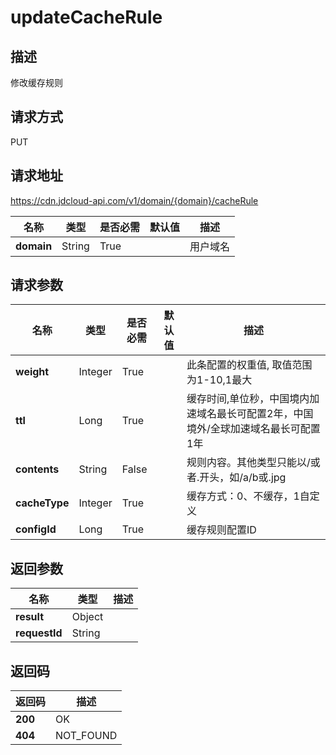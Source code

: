 # updateCacheRule


## 描述
修改缓存规则

## 请求方式
PUT

## 请求地址
https://cdn.jdcloud-api.com/v1/domain/{domain}/cacheRule

|名称|类型|是否必需|默认值|描述|
|---|---|---|---|---|
|**domain**|String|True| |用户域名|

## 请求参数
|名称|类型|是否必需|默认值|描述|
|---|---|---|---|---|
|**weight**|Integer|True| |此条配置的权重值, 取值范围为1-10,1最大|
|**ttl**|Long|True| |缓存时间,单位秒，中国境内加速域名最长可配置2年，中国境外/全球加速域名最长可配置1年|
|**contents**|String|False| |规则内容。其他类型只能以/或者.开头，如/a/b或.jpg|
|**cacheType**|Integer|True| |缓存方式：0、不缓存，1自定义|
|**configId**|Long|True| |缓存规则配置ID|


## 返回参数
|名称|类型|描述|
|---|---|---|
|**result**|Object| |
|**requestId**|String| |


## 返回码
|返回码|描述|
|---|---|
|**200**|OK|
|**404**|NOT_FOUND|
